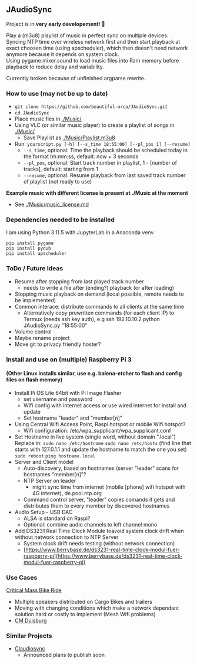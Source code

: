 ## JAudioSync  
Project is in **very early developement!** :cowboy_hat_face:  

Play a (m3u8) playlist of music in perfect sync on multiple devices.  
Syncing NTP time over wireless network first and then start playback at exact choosen time (using apscheduler), which then doesn't need network anymore because it depends on system clock.  
Using pygame.mixer.sound to load music files into Ram memory before playback to reduce delay and variability.  


Currently broken because of unfinished argparse rewrite.  

### How to use (may not be up to date)  
- `git clone https://github.com/beautiful-orca/JAudioSync.git`  
- `cd JAudioSync`  
- Place music fies in [./Music/](./Music/)  
- Using VLC (or similar music player) to create a playlist of songs in [./Music/](./Music/)  
    - Save Playlist as [./Music/Playlist.m3u8](./Music/Playlist.m3u8)  
- Run: `yourscript.py [-h] [--s_time 18:55:00] [--pl_pos 1] [--resume]`  
    - `--s_time`, optional: Time the playback should be scheduled today in the format hh:mm:ss, default: now + 3 seconds  
    - `--pl_pos`, optional: Start track number in playlist, 1 - [number of tracks], default: starting from 1  
    - `--resume`, optional: Resume playback from last saved track number of playlist (not ready to use)  
 

**Example music with different license is present at ./Music at the moment**  
- See [./Music/music_license.md](./Music/music_license.md)  


### Dependencies needed to be installed  
I am using Python 3.11.5 with JupyterLab in a Anaconda venv  
```
pip install pygame
pip install pydub
pip install apscheduler
```


### ToDo / Future Ideas  

- Resume after stopping from last played track number
    - needs to write a file after (ending?) playback (or after loading)   
- Stopping music playback on demand (local possible, remote needs to be implemented)
- Common interace: distribute commands to all clients at the same time
   - Alternatively copy prewritten commands (for each client IP) to Termux (needs ssh key auth), e.g ssh 192.10.10.2 python JAudioSync.py "18:55:00"  
- Volume control
- Maybe rename project
- Move git to privacy friendly hoster?

### Install and use on (multiple) Raspberry Pi 3 
#### (Other Linux installs similar, use e.g. balena-etcher to flash and config files on flash memory)  
- Install Pi OS Lite 64bit with Pi Image Flasher
    - set username and password
    - Wifi config with internet access or use wired internet for install and update  
    - Set hostname "leader" and "member[n]"
- Using Central Wifi Access Point, Raspi hotspot or mobile Wifi hotspot?  
    - Wifi configuration: /etc/wpa_supplicant/wpa_supplicant.conf  
- Set Hostname in live system (single word, without domain ".local")
    Replace in: `sudo nano /etc/hostname`
    `sudo nano /etc/hosts` 
    (find line that starts with 127.0.1.1 and update the hostname to match the one you set)
    `sudo reboot`
    `ping hostname.local`
- Server and Client model  
    - Auto-discovery, based on hostnames (server "leader" scans for hostnames "member[n]"?  
    - NTP Server on leader
        - might sync time from internet (mobile [phone] wifi hotspot with 4G internet), de.pool.ntp.org
    - Command control server, "leader" copies comands it gets and distributes them to every member by discovered hostnames  
- Audio Setup - USB DAC  
    - ALSA is standard on Raspi?  
    - Optional: combine audio channels to left channel mono  
- Add DS3231 Real Time Clock Module toavoid system clock drift when without network connection to NTP Server  
    - System clock drift needs testing (without network connection) 
    - [https://www.berrybase.de/ds3231-real-time-clock-modul-fuer-raspberry-pi](https://www.berrybase.de/ds3231-real-time-clock-modul-fuer-raspberry-pi)

### Use Cases
[Critical Mass Bike Ride](https://en.wikipedia.org/wiki/Critical_Mass_(cycling))
   - Multiple speakers distributed on Cargo Bikes and trailers
   - Moving with changing conditions which make a network dependant solution hard or costly to implement (Mesh Wifi problems)
   - [CM Duisburg](https://criticalmass.in/duisburg)

### Similar Projects
- [Claudiosync](https://claudiosync.de/)
    - Announced plans to publish soon